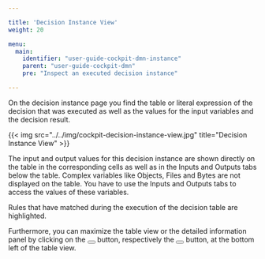 ```yaml
---

title: 'Decision Instance View'
weight: 20

menu:
  main:
    identifier: "user-guide-cockpit-dmn-instance"
    parent: "user-guide-cockpit-dmn"
    pre: "Inspect an executed decision instance"

---
```


On the decision instance page you find the table or literal expression of the decision that was executed as well as the values for the input variables and the decision result.

{{< img src="../../img/cockpit-decision-instance-view.jpg" title="Decision Instance View" >}}

The input and output values for this decision instance are shown directly on the table in the corresponding cells as well as in the Inputs and Outputs tabs below the table. Complex variables like Objects, Files and Bytes are not displayed on the table. You have to use the Inputs and Outputs tabs to access the values of these variables.

Rules that have matched during the execution of the decision table are highlighted.

Furthermore, you can maximize the table view or the detailed information panel by clicking on the <button class="btn btn-xs"><i class="glyphicon glyphicon-resize-full"></i></button> button, respectively the <button class="btn btn-xs"><i class="glyphicon glyphicon-menu-up"></i></button> button, at the bottom left of the table view.
